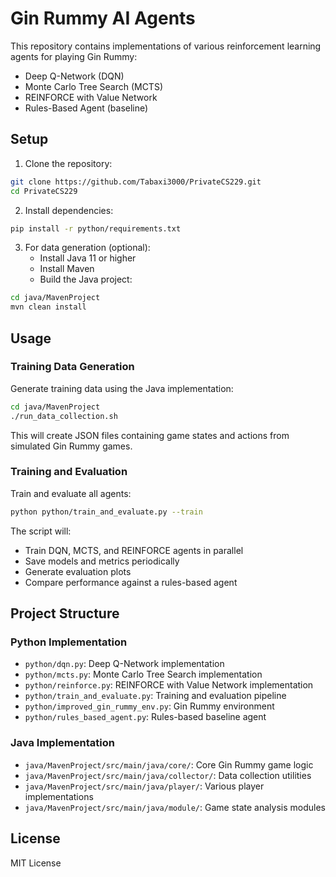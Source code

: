 # Gin Rummy AI Agents

This repository contains implementations of various reinforcement learning agents for playing Gin Rummy:

- Deep Q-Network (DQN)
- Monte Carlo Tree Search (MCTS)
- REINFORCE with Value Network
- Rules-Based Agent (baseline)

## Setup

1. Clone the repository:
```bash
git clone https://github.com/Tabaxi3000/PrivateCS229.git
cd PrivateCS229
```

2. Install dependencies:
```bash
pip install -r python/requirements.txt
```

3. For data generation (optional):
   - Install Java 11 or higher
   - Install Maven
   - Build the Java project:
```bash
cd java/MavenProject
mvn clean install
```

## Usage

### Training Data Generation
Generate training data using the Java implementation:
```bash
cd java/MavenProject
./run_data_collection.sh
```
This will create JSON files containing game states and actions from simulated Gin Rummy games.

### Training and Evaluation
Train and evaluate all agents:
```bash
python python/train_and_evaluate.py --train
```

The script will:
- Train DQN, MCTS, and REINFORCE agents in parallel
- Save models and metrics periodically
- Generate evaluation plots
- Compare performance against a rules-based agent

## Project Structure

### Python Implementation
- `python/dqn.py`: Deep Q-Network implementation
- `python/mcts.py`: Monte Carlo Tree Search implementation
- `python/reinforce.py`: REINFORCE with Value Network implementation
- `python/train_and_evaluate.py`: Training and evaluation pipeline
- `python/improved_gin_rummy_env.py`: Gin Rummy environment
- `python/rules_based_agent.py`: Rules-based baseline agent

### Java Implementation
- `java/MavenProject/src/main/java/core/`: Core Gin Rummy game logic
- `java/MavenProject/src/main/java/collector/`: Data collection utilities
- `java/MavenProject/src/main/java/player/`: Various player implementations
- `java/MavenProject/src/main/java/module/`: Game state analysis modules

## License

MIT License 